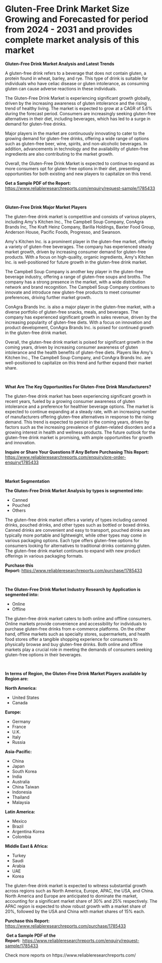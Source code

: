 <p><h1>Gluten-Free Drink Market Size Growing and Forecasted for period from 2024 - 2031 and provides complete market analysis of this market</h1></p><p><strong>Gluten-Free Drink Market Analysis and Latest Trends</strong></p>
<p><p>A gluten-free drink refers to a beverage that does not contain gluten, a protein found in wheat, barley, and rye. This type of drink is suitable for individuals who have celiac disease or gluten intolerance, as consuming gluten can cause adverse reactions in these individuals.</p><p>The Gluten-Free Drink Market is experiencing significant growth globally, driven by the increasing awareness of gluten intolerance and the rising trend of healthy living. The market is expected to grow at a CAGR of 5.6% during the forecast period. Consumers are increasingly seeking gluten-free alternatives in their diet, including beverages, which has led to a surge in demand for gluten-free drinks.</p><p>Major players in the market are continuously innovating to cater to the growing demand for gluten-free drinks, offering a wide range of options such as gluten-free beer, wine, spirits, and non-alcoholic beverages. In addition, advancements in technology and the availability of gluten-free ingredients are also contributing to the market growth.</p><p>Overall, the Gluten-Free Drink Market is expected to continue to expand as more consumers opt for gluten-free options in their diet, presenting opportunities for both existing and new players to capitalize on this trend.</p></p>
<p><strong>Get a Sample PDF of the Report:&nbsp;</strong> <a href="https://www.reliableresearchreports.com/enquiry/request-sample/1785433">https://www.reliableresearchreports.com/enquiry/request-sample/1785433</a></p>
<p>&nbsp;</p>
<p><strong>Gluten-Free Drink Major Market Players</strong></p>
<p><p>The gluten-free drink market is competitive and consists of various players, including Amy's Kitchen Inc., The Campbell Soup Company, ConAgra Brands Inc, The Kraft Heinz Company, Barilla Holdings, Baxter Food Group, Anderson House, Pacific Foods, Progresso, and Swanson.</p><p>Amy's Kitchen Inc. is a prominent player in the gluten-free market, offering a variety of gluten-free beverages. The company has experienced steady market growth, driven by increasing consumer demand for gluten-free products. With a focus on high-quality, organic ingredients, Amy's Kitchen Inc. is well-positioned for future growth in the gluten-free drink market.</p><p>The Campbell Soup Company is another key player in the gluten-free beverage industry, offering a range of gluten-free soups and broths. The company has a strong presence in the market, with a wide distribution network and brand recognition. The Campbell Soup Company continues to innovate and introduce new gluten-free products to meet consumer preferences, driving further market growth.</p><p>ConAgra Brands Inc. is also a major player in the gluten-free market, with a diverse portfolio of gluten-free snacks, meals, and beverages. The company has experienced significant growth in sales revenue, driven by the increasing popularity of gluten-free diets. With a focus on innovation and product development, ConAgra Brands Inc. is poised for continued growth in the gluten-free drink market.</p><p>Overall, the gluten-free drink market is poised for significant growth in the coming years, driven by increasing consumer awareness of gluten intolerance and the health benefits of gluten-free diets. Players like Amy's Kitchen Inc., The Campbell Soup Company, and ConAgra Brands Inc. are well-positioned to capitalize on this trend and further expand their market share.</p></p>
<p>&nbsp;</p>
<p><strong>What Are The Key Opportunities For Gluten-Free Drink Manufacturers?</strong></p>
<p><p>The gluten-free drink market has been experiencing significant growth in recent years, fueled by a growing consumer awareness of gluten intolerance and a preference for healthier beverage options. The market is expected to continue expanding at a steady rate, with an increasing number of manufacturers offering gluten-free alternatives in response to the rising demand. This trend is expected to persist in the coming years, driven by factors such as the increasing prevalence of gluten-related disorders and a growing interest in health and wellness products. The future outlook for the gluten-free drink market is promising, with ample opportunities for growth and innovation.</p></p>
<p><strong>Inquire or Share Your Questions If Any Before Purchasing This Report:</strong> <a href="https://www.reliableresearchreports.com/enquiry/pre-order-enquiry/1785433">https://www.reliableresearchreports.com/enquiry/pre-order-enquiry/1785433</a></p>
<p>&nbsp;</p>
<p><strong>Market Segmentation</strong></p>
<p><strong>The Gluten-Free Drink Market Analysis by types is segmented into:</strong></p>
<p><ul><li>Canned</li><li>Pouched</li><li>Others</li></ul></p>
<p><p>The gluten-free drink market offers a variety of types including canned drinks, pouched drinks, and other types such as bottled or boxed drinks. Canned drinks are convenient and easy to transport, pouched drinks are typically more portable and lightweight, while other types may come in various packaging options. Each type offers gluten-free options for consumers looking for alternatives to traditional drinks containing gluten. The gluten-free drink market continues to expand with new product offerings in various packaging formats.</p></p>
<p><strong>Purchase this Report:&nbsp;</strong><a href="https://www.reliableresearchreports.com/purchase/1785433">https://www.reliableresearchreports.com/purchase/1785433</a></p>
<p>&nbsp;</p>
<p><strong>The Gluten-Free Drink Market Industry Research by Application is segmented into:</strong></p>
<p><ul><li>Online</li><li>Offline</li></ul></p>
<p><p>The gluten-free drink market caters to both online and offline consumers. Online markets provide convenience and accessibility for individuals to purchase gluten-free drinks from e-commerce platforms. On the other hand, offline markets such as specialty stores, supermarkets, and health food stores offer a tangible shopping experience for consumers to physically browse and buy gluten-free drinks. Both online and offline markets play a crucial role in meeting the demands of consumers seeking gluten-free options in their beverages.</p></p>
<p>&nbsp;</p>
<p><strong>In terms of Region, the Gluten-Free Drink Market Players available by Region are:</strong></p>
<p>
    <p> <strong> North America: </strong>
        <ul>
            <li>United States</li>
            <li>Canada</li>
        </ul>
        </p> 
    <p> <strong> Europe: </strong>
        <ul>
            <li>Germany</li>
            <li>France</li>
            <li>U.K.</li>
            <li>Italy</li>
            <li>Russia</li>
        </ul>
        </p> 
    <p> <strong> Asia-Pacific: </strong>
        <ul>
            <li>China</li>
            <li>Japan</li>
            <li>South Korea</li>
            <li>India</li>
            <li>Australia</li>
            <li>China Taiwan</li>
            <li>Indonesia</li>
            <li>Thailand</li>
            <li>Malaysia</li>
        </ul>
        </p> 
    <p> <strong> Latin America: </strong>
        <ul>
            <li>Mexico</li>
            <li>Brazil</li>
            <li>Argentina Korea</li>
            <li>Colombia</li>
        </ul>
        </p> 
    <p> <strong> Middle East & Africa: </strong>
        <ul>
            <li>Turkey</li>
            <li>Saudi</li>
            <li>Arabia</li>
            <li>UAE</li>
            <li>Korea</li>
        </ul>
    </p>
    </p>
<p><p>The gluten-free drink market is expected to witness substantial growth across regions such as North America, Europe, APAC, the USA, and China. North America and Europe are anticipated to dominate the market, accounting for a significant market share of 30% and 25% respectively. The APAC region is expected to show robust growth with a market share of 20%, followed by the USA and China with market shares of 15% each.</p></p>
<p><strong>Purchase this Report: </strong><a href="https://www.reliableresearchreports.com/purchase/1785433">https://www.reliableresearchreports.com/purchase/1785433</a></p>
<p>&nbsp;<strong>Get a Sample PDF of the Report:&nbsp;&nbsp;</strong><a href="https://www.reliableresearchreports.com/enquiry/request-sample/1785433">https://www.reliableresearchreports.com/enquiry/request-sample/1785433</a></p>
<p><strong></strong></p>
<p>Check more reports on https://www.reliableresearchreports.com/</p>